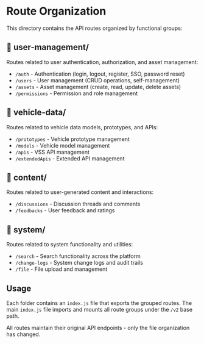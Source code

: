 # Route Organization

This directory contains the API routes organized by functional groups:

## 📁 user-management/
Routes related to user authentication, authorization, and asset management:
- `/auth` - Authentication (login, logout, register, SSO, password reset)
- `/users` - User management (CRUD operations, self-management)
- `/assets` - Asset management (create, read, update, delete assets)
- `/permissions` - Permission and role management

## 📁 vehicle-data/
Routes related to vehicle data models, prototypes, and APIs:
- `/prototypes` - Vehicle prototype management
- `/models` - Vehicle model management
- `/apis` - VSS API management
- `/extendedApis` - Extended API management

## 📁 content/
Routes related to user-generated content and interactions:
- `/discussions` - Discussion threads and comments
- `/feedbacks` - User feedback and ratings

## 📁 system/
Routes related to system functionality and utilities:
- `/search` - Search functionality across the platform
- `/change-logs` - System change logs and audit trails
- `/file` - File upload and management

## Usage

Each folder contains an `index.js` file that exports the grouped routes. The main `index.js` file imports and mounts all route groups under the `/v2` base path.

All routes maintain their original API endpoints - only the file organization has changed.
